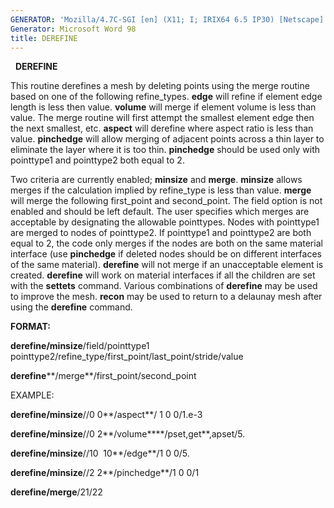 ```yaml
---
GENERATOR: 'Mozilla/4.7C-SGI [en] (X11; I; IRIX64 6.5 IP30) [Netscape]'
Generator: Microsoft Word 98
title: DEREFINE
---
```


  
 **DEREFINE**

  This routine derefines a mesh by deleting points using the merge
  routine based on one of the following refine\_types. **edge** will
  refine if element edge length is less then value. **volume** will
  merge if element volume is less than value. The merge routine will
  first attempt the smallest element edge then the next smallest, etc.
  **aspect** will derefine where aspect ratio is less than value.
  **pinchedge** will allow merging of adjacent points across a thin
  layer to eliminate the layer where it is too thin. **pinchedge**
  should be used only with pointtype1 and pointtype2 both equal to 2.

  Two criteria are currently enabled; **minsize** and **merge**.
  **minsize** allows merges if the calculation implied by refine\_type
  is less than value. **merge** will merge the following first\_point
  and second\_point. The field option is not enabled and should be
  left default. The user specifies which merges are acceptable by
  designating the allowable pointtypes. Nodes with pointtype1 are
  merged to nodes of pointtype2. If pointtype1 and pointtype2 are both
  equal to 2, the code only merges if the nodes are both on the same
  material interface (use **pinchedge** if deleted nodes should be on
  different interfaces of the same material). **derefine** will not
  merge if an unacceptable element is created. **derefine** will work
  on material interfaces if all the children are set with the
  **settets** command. Various combinations of **derefine** may be
  used to improve the mesh. **recon** may be used to return to a
  delaunay mesh after using the **derefine** command.

 **FORMAT:**

  **derefine/minsize**/field/pointtype1
  pointtype2/refine\_type/first\_point/last\_point/stride/value

  **derefine****/merge**/first\_point/second\_point

 EXAMPLE:

  **derefine/minsize**//0 0**/aspect**/ 1 0 0/1.e-3

  **derefine/minsize**//0 2**/volume****/pset,get**,apset/5.

  **derefine/minsize**//10  10**/edge**/1 0 0/5.

  **derefine/minsize**//2 2**/pinchedge**/1 0 0/1

  **derefine/merge**/21/22
